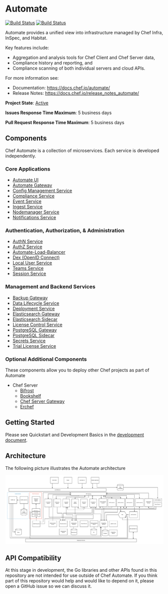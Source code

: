 # Automate

[![Build Status](https://badge.buildkite.com/9c37160ef9872fbdcf42628586fabfbb3048239a99c1f60e3a.svg?branch=master)](https://buildkite.com/chef-oss/chef-automate-master-verify)
[![Build Status](https://badge.buildkite.com/b550988ee153942e2ed1ad2741ab652b6d9efa76992d022cf8.svg?branch=master)](https://buildkite.com/chef/chef-automate-master-verify-private)

Automate provides a unified view into infrastructure managed by Chef Infra, InSpec, and Habitat.

Key features include:

- Aggregation and analysis tools for Chef Client and Chef Server data,
- Compliance history and reporting, and
- Compliance scanning of both individual servers and cloud APIs.

For more information see:

- Documentation: https://docs.chef.io/automate/
- Release Notes: https://docs.chef.io/release_notes_automate/

**Project State**: [Active](https://github.com/chef/chef-oss-practices/blob/master/repo-management/repo-states.md#active)

**Issues Response Time Maximum**: 5 business days

**Pull Request Response Time Maximum**: 5 business days

## Components

Chef Automate is a collection of microservices.  Each service is
developed independently.

### Core Applications

* [Automate UI](components/automate-ui)
* [Automate Gateway](components/automate-gateway)
* [Config Management Service](components/config-mgmt-service)
* [Compliance Service](components/compliance-service)
* [Event Service](components/event-service)
* [Ingest Service](components/ingest-service)
* [Nodemanager Service](components/nodemanager-service)
* [Notifications Service](components/notifications-service)

### Authentication, Authorization, & Administration

* [AuthN Service](components/authn-service)
* [AuthZ Service](components/authz-service)
* [Automate-Load-Balancer](components/automate-load-balancer)
* [Dex (OpenID Connect)](components/automate-dex)
* [Local User Service](components/local-user-service)
* [Teams Service](components/teams-service)
* [Session Service](components/session-service)

### Management and Backend Services

* [Backup Gateway](components/backup-gateway)
* [Data Lifecycle Service](components/data-lifecycle-service)
* [Deployment Service](components/automate-deployment)
* [Elasticsearch Gateway](components/automate-es-gateway)
* [Elasticsearch Sidecar](components/es-sidecar-service)
* [License Control Service](components/license-control-service)
* [PostgreSQL Gateway](components/automate-pg-gateway)
* [PostgreSQL Sidecar](components/pg-sidecar-service)
* [Secrets Service](components/secrets-service)
* [Trial License Service](components/trial-license-service)

### Optional Additional Components

These components allow you to deploy other Chef projects as part of
Automate

* Chef Server
  * [Bifrost](components/automate-cs-oc-bifrost)
  * [Bookshelf](components/automate-cs-bookshelf)
  * [Chef Server Gateway](components/automate-cs-nginx)
  * [Erchef](components/automate-cs-oc-erchef)

## Getting Started

Please see Quickstart and Development Basics in the [development
document](./dev-docs/DEV_ENVIRONMENT.md).

## Architecture

The following picture illustrates the Automate architecture

![Automate Architecture](dev-docs/diagrams/a2-architecture.png)

## API Compatibility

At this stage in development, the Go libraries and other APIs found in
this repository are not intended for use outside of Chef Automate. If
you think part of this repository would help and would like to depend
on it, please open a GitHub issue so we can discuss it.


